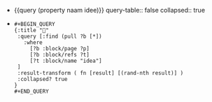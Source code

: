 - {{query (property naam idee)}}
  query-table:: false
  collapsed:: true
- ```
  #+BEGIN_QUERY
  {:title "🎲"
   :query [:find (pull ?b [*])
     :where 
       [?b :block/page ?p]
       [?b :block/refs ?t]
       [?t :block/name "idea"]
   ]
   :result-transform ( fn [result] [(rand-nth result)] )
   :collapsed? true
  }
  #+END_QUERY
  ```